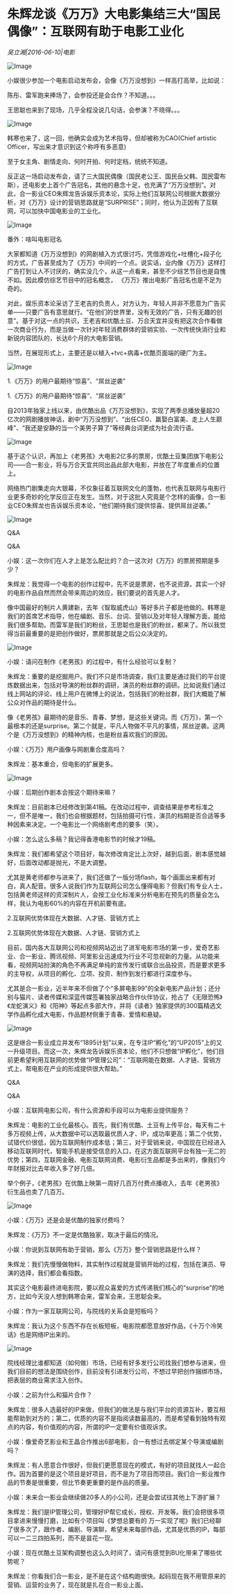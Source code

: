 # 朱辉龙谈《万万》大电影集结三大“国民偶像”：互联网有助于电影工业化

*吴立湘|2016-06-10|电影*

![Image](http://si1.go2yd.com/get-image/0LSbbLE8mlU)

小娱很少参加一个电影启动发布会，会像《万万没想到》一样高打高举，比如说：

陈彤、雷军跑来捧场了，会参投还是会合作？不知道。。。

王思聪也来到了现场，几乎全程没说几句话，会参演？不晓得。。。

![Image](http://si1.go2yd.com/get-image/0LSbbTffhbs)

韩寒也来了，这一回，他确实会成为艺术指导，但却被称为CAO(Chief artistic Officer，写出来才意识到这个称呼有多恶意)

至于女主角、剧情走向、何时开拍、何时定档，统统不知道。

反正这一场启动发布会，请了三大国民偶像（国民老公王、国民岳父韩、国民雷布斯），还电影史上首个广告冠名，其他的悬念十足，也充满了“万万没想到”。对此，合一影业CEO朱辉龙告诉娱乐资本论，实际上他们互联网公司根据大数据分析，对《万万》设计的营销思路就是“SURPRISE”；同时，他认为正因有了互联网，可以加快中国电影业的工业化。

![Image](http://si1.go2yd.com/get-image/0LSbbXTdbUm)

番外：啥叫电影冠名

大家都知道《万万没想到》的网剧植入方式很讨巧，凭借游戏化+吐槽化+段子化的方式，广告甚至成为了《万万》中间的一个点。说实话，业内像《万万》这样打广告打到让人不讨厌的，确实没几个，从这一点看来，甚至不少综艺节目也是自愧不如。因此模仿综艺节目中的冠名概念， 《万万》推出电影广告冠名也是不足为奇的。

对此，娱乐资本论采访了王老吉的负责人，对方认为，年轻人并非不愿意为广告买单——只要广告有意思就行。“在他们的世界里，没有无效的广告，只有无趣的创意”。基于对这一点的共识，王老吉和优酷土豆、万合天宜并没有把这次合作看做一次商业行为，而是当做一次针对年轻消费群体的营销实验、一次传统快消行业和新锐内容团队的，长达6个月的大电影营销。

当然，在展现形式上，主要还是以植入+tvc+病毒+优酷页面端的硬广为主。

![Image](http://si1.go2yd.com/get-image/0LSbbUyZwQa)

1.《万万》的用户最期待“惊喜”、“屌丝逆袭”

1.《万万》的用户最期待“惊喜”、“屌丝逆袭”

自2013年独家上线以来，由优酷出品《万万没想到》，实现了两季总播放量超20亿次的网剧播放神话，剧中“万万没想到”、“出任CEO、赢娶白富美、走上人生巅峰”、“我还是安静的当一个美男子算了”等经典台词更成为社会流行语。

![Image](http://si1.go2yd.com/get-image/0LSbbS3m2Km)

基于这个认识，再加上《老男孩》大电影2亿多的票房，优酷土豆集团旗下电影公司——合一影业，将与万合天宜共同出品此部大电影，并放在了年度重点的位置上。

网络热门剧集走向大银幕，不仅象征着互联网文化的蓬勃，也代表互联网与电影行业更多奇妙的化学反应正在发生。当然，对于这批人究竟是个怎样的画像，合一影业CEO朱辉龙也告诉娱乐资本论，“他们期待我们提供惊喜、提供屌丝逆袭。”

![Image](http://si1.go2yd.com/get-image/0LSbbQbkRWq)

Q&A

Q&A

小娱：这一次你们在人才上是怎么配比的？合一这次对《万万》的票房预期是多少？

朱辉龙：我觉得一个电影的创作过程中，先不说是票房，也不说资源，其实一个好的电影作品自然而然会带来周边的效应，我们要说的首先是人才。

像中国最好的制片人黄建新，去年《智取威虎山》等好多片子都是他做的。韩寒是我们的首席艺术指导，他在编剧、音乐、台词、营销以及对年轻人理解方面，能给我们很多帮助。而雷军是我们的粉丝，王思聪也是我们的粉丝，都来了。所以我觉得当前最重要的是把创作做好，票房那就是之后公众决定的。

![Image](http://si1.go2yd.com/get-image/0LSbbPYz2gq)

小娱：请问在制作《老男孩》的过程中，有什么经验可以复制？

朱辉龙：重要的是挖掘用户。我们不只是市场调查，我们主要是通过我们的平台提炼数据出来，包括对导演的粉丝群的调研，演员的粉丝群的调研。比如说我们通过线上网站的评论、线上用户在微博上的说法，包括我们的粉丝群，我们大概能了解公众对作品的期待是什么。

像《老男孩》最期待的是音乐、青春、梦想，是这些关键词。而《万万》，第一个最根本的还是surprise。第二个就是，平凡人物做不平凡的事情，屌丝逆袭。这两个是《万万没想到》的精神内核，也是粉丝喜欢我们的原因。

小娱：《万万》用户画像与网剧重合度高吗？

朱辉龙：基本重合，但电影的扩展更多。

![Image](http://si1.go2yd.com/get-image/0LSbbWMaCIq)

小娱：后期创作剧本会按这个期待来嘛？

朱辉龙：目前剧本已经修改到第41稿。在改动过程中，调查结果是参考标准之一，但不是唯一，我们也会根据题材，包括拍摄可行性，演员的档期是否合适等多种因素来决定。一个电影比一个网络剧考虑的要多（笑）。

小娱：怎么这么多稿？我记得香港电影节的时候才19稿。

朱辉龙：我们都希望这个项目好，每次修改肯定比上次好，越到后面，剧本感觉越好，后面改动都是抛光，不是大调整。

尤其是黄老师都参与进来了，我们还做了一版分场flash，每个画面出来都有对白，真人配音。很多人说我们作为互联网公司怎么懂得电影？但我们有专业人士，包括黄老师这样的资深制片人，会按工业化标准来分析电影在预先的质量会怎么样，我认为电影60%的内容在开机前要有底。

2.互联网优势体现在大数据、人才链、营销方式上

2.互联网优势体现在大数据、人才链、营销方式上

目前，国内各大互联网公司和视频网站迈出了进军电影市场的第一步，爱奇艺影业、合一影业、腾讯视频、阿里影业迅速成为行业不可忽视新的力量。从功能来看，视频网站扮演的角色不再满足单纯的宣传发行或联合出品投资，而是要求更多的主导权，从项目的孵化、立项、投资、制作到发行都进行深度参与。

尤其是合一影业，近半年来不但做了个“多屏电影99”的全新电影产品计划；还分别与猫片、读者传媒和深蓝传媒签署独家战略合作伙伴协议，抢占了《无限恐怖》《龙蛇演义》和《阳神》等起点多部大作，并将《读者》独家提供的300篇精选文学作品孵化成大电影，作品题材侧重于青春、爱情和悬疑。

![Image](http://si1.go2yd.com/get-image/0LSbbMaWVkW)

这是继合一影业成立并发布“1895计划”以来，在专注IP“孵化”的“UP2015”上的又一升级项目。而这一次，朱辉龙告诉娱乐资本论，他们不只想做“IP孵化”，他们目前更希望利用互联网的优势做“IP管理公司”：“互联网能在数据、人才链、营销方式上，帮电影在产业的形成提供很大帮助。”

Q&A

Q&A

小娱：互联网电影公司，有什么资源和手段可以为电影业提供服务？

朱辉龙：电影的工业化最核心。首先，我们有优酷、土豆有上传平台，每天有二十多万视频上传，从大数据中可以选取最优质人才、IP，成功率更高；第二个优势，试错代价很低，因为互联网制作成本低；第三，对于营销来说，中国现在已经进入移动互联网时代，智能手机是接受信息的入口，在这方面互联网平台有独一无二的优势；第四，互联网金融、电影互联网消费、电影衍生品都是多出来的，像我们今年财报对比去年收入多了好几倍。

举个例子，《老男孩》在优酷上映第一周好几百万付费点播收入，去年《老男孩》衍生品也卖了几百万。

![Image](http://si1.go2yd.com/get-image/0LSbbZ6cWMS)

小娱：《万万》还是会是优酷的独家付费吗？

朱辉龙：《万万》不一定是优酷独家，取决于最后的情况。

小娱：你说到互联网有助于营销，那么《万万》整个营销思路是什么样？

朱辉龙：我们先慢慢做物料，其实制作过程就是营销开始的过程，包括在演员、导演的选择，我们都会看指数。

其实这个电影最终进电影院，要以观众喜爱的方式传递我们核心的“surprise”的地方，比如今天没人想到韩寒会来，雷军会来，王思聪会来。

小娱：作为一家互联网公司，与院线的关系会是短板吗？

朱辉龙：我认为这个东西不存在长板短板，电影院都愿意放好作品，《十万个冷笑话》也是网络IP出来的。

![Image](http://si1.go2yd.com/get-image/0LSbbO9an4K)

院线经理比谁都知道（如何做）市场，已经有好多发行公司找我们想参与进来，但我们目前的想法是围绕创作，目前没有引进发行公司，不想过早把创作捆绑市场，把表层的商业需求注入创作。

小娱：之前为什么和猫片合作？

朱辉龙：很多人选最好的IP来做，但我们的做法是与我们平台的资源互补，要互相能帮助到对方的；第二，优质的内容不是指阅读数最高的，而是希望看到独特有观点的内容，有价值观的内容，所谓的IP一定要有价值观诉求。

小娱：像爱奇艺影业和王晶合作推出6部电影，合一有想过去绑定某个导演或编剧吗？

朱辉龙：有人愿意合作很好，但我们更愿意现在的模式，有好的项目就找人一起合作。因为首要的是这个项目是好项目，而不是为了项目而项目。我们合一影业推作品的节奏是很重要，但比节奏更重要的是作品的质量。

小娱：未来合一影业会继续做20多人的小公司，还是会尝试往其他上下游扩展？

朱辉龙：我们是IP管理公司，管理好IP帮它成长，授权、开发等。我们会把很多项目拿进来慢慢打磨，比如有个项目叫《梦想总要有的 万一实现了呢》我们已经聊了很多次了，跟作者、编剧、导演聊，希望未来每部作品，尤其是优质的IP，每部可以一二三四拍系列，而不是昙花一现。

小娱：现在优酷土豆架构调整也这么久时间了，请问有感觉到BU化带来了哪些优势呢？

朱辉龙：你看我们合一影业，是不是在这个结构跑很快。起码现在我不用管原来的营销、运营的业务了，现在就是扎在合一影业上面。

